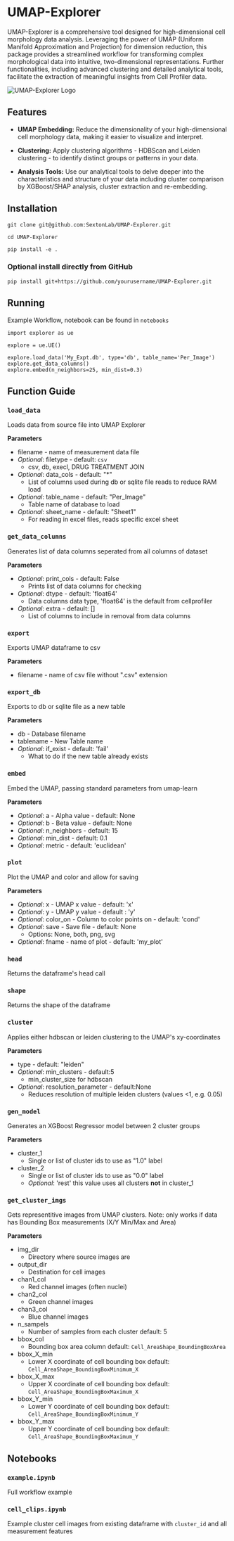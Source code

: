 # UMAP-Explorer

UMAP-Explorer is a comprehensive tool designed for high-dimensional cell morphology data analysis. Leveraging the power of UMAP (Uniform Manifold Approximation and Projection) for dimension reduction, this package provides a streamlined workflow for transforming complex morphological data into intuitive, two-dimensional representations. Further functionalities, including advanced clustering and detailed analytical tools, facilitate the extraction of meaningful insights from Cell Profiler data.

![UMAP-Explorer Logo](./images/umap2.jpg)
## Features

* **UMAP Embedding:** Reduce the dimensionality of your high-dimensional cell morphology data, making it easier to visualize and interpret.

* **Clustering:** Apply clustering algorithms - HDBScan and Leiden clustering - to identify distinct groups or patterns in your data.

* **Analysis Tools:** Use our analytical tools to delve deeper into the characteristics and structure of your data including cluster comparison by XGBoost/SHAP analysis, cluster extraction and re-embedding.

## Installation

```
git clone git@github.com:SextonLab/UMAP-Explorer.git

cd UMAP-Explorer

pip install -e .
```

### Optional install directly from GitHub
`pip install git+https://github.com/yourusername/UMAP-Explorer.git`

## Running

Example Workflow, notebook can be found in `notebooks`

```
import explorer as ue

explore = ue.UE()

explore.load_data('My_Expt.db', type='db', table_name='Per_Image')
explore.get_data_columns()
explore.embed(n_neighbors=25, min_dist=0.3)

```

## Function Guide

### `load_data`

Loads data from source file into UMAP Explorer

**Parameters**

- filename - name of measurement data file
- *Optional*: filetype - default: `csv`
    - csv, db, execl, DRUG TREATMENT JOIN
- *Optional*: data_cols - default: "*"
    - List of columns used during db or sqlite file reads to reduce RAM load
- *Optional*: table_name - default: "Per_Image"
    - Table name of database to load
- *Optional*: sheet_name - default: "Sheet1"
    - For reading in excel files, reads specific excel sheet

### `get_data_columns`

Generates list of data columns seperated from all columns of dataset

**Parameters**

- *Optional*: print_cols - default: False
    - Prints list of data columns for checking
- *Optional*: dtype - default: 'float64'
    - Data columns data type, 'float64' is the default from cellprofiler
- *Optional*: extra - default: []
    - List of columns to include in removal from data columns

### `export`

Exports UMAP dataframe to csv

**Parameters**

- filename - name of csv file without ".csv" extension

### `export_db`

Exports to db or sqlite file as a new table

**Parameters**

- db - Database filename
- tablename - New Table name
- *Optional*: if_exist - default: 'fail'
    - What to do if the new table already exists

### `embed`

Embed the UMAP, passing standard parameters from umap-learn

**Parameters**

- *Optional*: a - Alpha value - default: None
- *Optional*: b - Beta value - default: None
- *Optional*: n_neighbors - default: 15
- *Optional*: min_dist - default: 0.1
- *Optional*: metric - default: 'euclidean'

### `plot`

Plot the UMAP and color and allow for saving

**Parameters**

- *Optional*: x - UMAP x value - default: 'x'
- *Optional*: y - UMAP y value - default : 'y'
- *Optional*: color_on - Column to color points on - default: 'cond'
- *Optional*: save - Save file - default: None
    - Options: None, both, png, svg
- *Optional*: fname - name of plot - default: 'my_plot'


### `head`

Returns the dataframe's head call

### `shape`

Returns the shape of the dataframe

### `cluster`

Applies either hdbscan or leiden clustering to the UMAP's xy-coordinates

**Parameters**

- type - default: "leiden"
- *Optional*: min_clusters - default:5
    - min_cluster_size for hdbscan
- *Optional*: resolution_parameter - default:None
    - Reduces resolution of multiple leiden clusters (values <1, e.g. 0.05)

### `gen_model`

Generates an XGBoost Regressor model between 2 cluster groups

**Parameters**

- cluster_1
    - Single or list of cluster ids to use as "1.0" label
- cluster_2
    - Single or list of cluster ids to use as "0.0" label
    - *Optional*: 'rest' this value uses all clusters **not** in cluster_1

### `get_cluster_imgs`

Gets representitive images from UMAP clusters. Note: only works if data has Bounding Box measurements (X/Y Min/Max and Area)

**Parameters**

- img_dir
    - Directory where source images are
- output_dir
    - Destination for cell images
- chan1_col
    - Red channel images (often nuclei)
- chan2_col
    - Green channel images
- chan3_col
    - Blue channel images
- n_sampels
    - Number of samples from each cluster default: 5
- bbox_col
    - Bounding box area column default: `Cell_AreaShape_BoundingBoxArea`
- bbox_X_min
    - Lower X coordinate of cell bounding box default: `Cell_AreaShape_BoundingBoxMinimum_X`
- bbox_X_max
    - Upper X coordinate of cell bounding box default: `Cell_AreaShape_BoundingBoxMaximum_X`
- bbox_Y_min
    - Lower Y coordinate of cell bounding box default: `Cell_AreaShape_BoundingBoxMinimum_Y`
- bbox_Y_max
    - Upper Y coordinate of cell bounding box default: `Cell_AreaShape_BoundingBoxMaximum_Y`

## Notebooks

### `example.ipynb`

Full workflow example

### `cell_clips.ipynb`

Example cluster cell images from existing dataframe with `cluster_id` and all measurement features